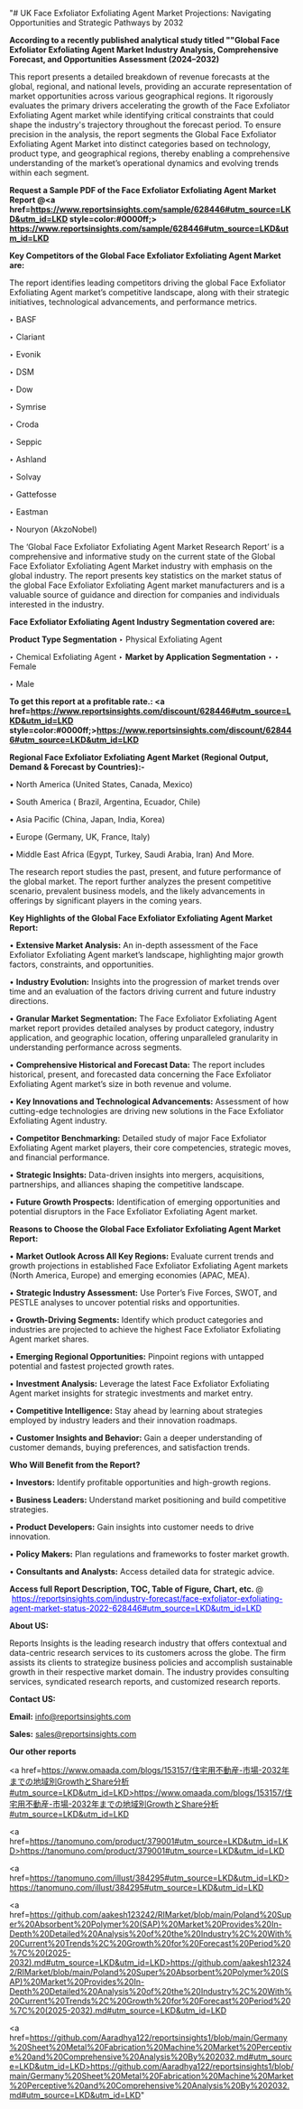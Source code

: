 "# UK Face Exfoliator Exfoliating Agent Market Projections: Navigating Opportunities and Strategic Pathways by 2032

<strong>According to a recently published analytical study titled ""Global Face Exfoliator Exfoliating Agent Market Industry Analysis, Comprehensive Forecast, and Opportunities Assessment (2024–2032)</strong>

This report presents a detailed breakdown of revenue forecasts at the global, regional, and national levels, providing an accurate representation of market opportunities across various geographical regions. It rigorously evaluates the primary drivers accelerating the growth of the Face Exfoliator Exfoliating Agent market while identifying critical constraints that could shape the industry's trajectory throughout the forecast period. To ensure precision in the analysis, the report segments the Global Face Exfoliator Exfoliating Agent Market into distinct categories based on technology, product type, and geographical regions, thereby enabling a comprehensive understanding of the market’s operational dynamics and evolving trends within each segment.

<strong>Request a Sample PDF of the Face Exfoliator Exfoliating Agent Market Report </strong><strong>@<a href=https://www.reportsinsights.com/sample/628446#utm_source=LKD&utm_id=LKD style=color:#0000ff;> https://www.reportsinsights.com/sample/628446#utm_source=LKD&utm_id=LKD</a></strong></font>

<strong>Key Competitors of the Global Face Exfoliator Exfoliating Agent Market are:</strong>

The report identifies leading competitors driving the global Face Exfoliator Exfoliating Agent market’s competitive landscape, along with their strategic initiatives, technological advancements, and performance metrics.

‣ BASF

‣ Clariant

‣ Evonik

‣ DSM

‣ Dow

‣ Symrise

‣ Croda

‣ Seppic

‣ Ashland

‣ Solvay

‣ Gattefosse

‣ Eastman

‣ Nouryon (AkzoNobel)

The ‘Global Face Exfoliator Exfoliating Agent Market Research Report’ is a comprehensive and informative study on the current state of the Global Face Exfoliator Exfoliating Agent Market industry with emphasis on the global industry. The report presents key statistics on the market status of the global Face Exfoliator Exfoliating Agent market manufacturers and is a valuable source of guidance and direction for companies and individuals interested in the industry.

<strong>Face Exfoliator Exfoliating Agent Industry Segmentation covered are:</strong>

<strong>Product Type Segmentation</strong>
‣
Physical Exfoliating Agent

‣ Chemical Exfoliating Agent
‣ 
<strong>Market by Application Segmentation</strong>
‣
‣  Female

‣ Male

<strong>To get this report at a profitable rate.: <a href=https://www.reportsinsights.com/discount/628446#utm_source=LKD&utm_id=LKD style=color:#0000ff;>https://www.reportsinsights.com/discount/628446#utm_source=LKD&utm_id=LKD</a></strong></font>

<strong>Regional Face Exfoliator Exfoliating Agent Market (Regional Output, Demand &amp; Forecast by Countries):-</strong>

• North America (United States, Canada, Mexico)

• South America ( Brazil, Argentina, Ecuador, Chile)

• Asia Pacific (China, Japan, India, Korea)

• Europe (Germany, UK, France, Italy)

• Middle East Africa (Egypt, Turkey, Saudi Arabia, Iran) And More.

The research report studies the past, present, and future performance of the global market. The report further analyzes the present competitive scenario, prevalent business models, and the likely advancements in offerings by significant players in the coming years.

<strong>Key Highlights of the Global Face Exfoliator Exfoliating Agent Market Report:</strong>

• <strong>Extensive Market Analysis:</strong> An in-depth assessment of the Face Exfoliator Exfoliating Agent market’s landscape, highlighting major growth factors, constraints, and opportunities.

• <strong>Industry Evolution:</strong> Insights into the progression of market trends over time and an evaluation of the factors driving current and future industry directions.

• <strong>Granular Market Segmentation:</strong> The Face Exfoliator Exfoliating Agent market report provides detailed analyses by product category, industry application, and geographic location, offering unparalleled granularity in understanding performance across segments.

• <strong>Comprehensive Historical and Forecast Data:</strong> The report includes historical, present, and forecasted data concerning the Face Exfoliator Exfoliating Agent market’s size in both revenue and volume.

• <strong>Key Innovations and Technological Advancements:</strong> Assessment of how cutting-edge technologies are driving new solutions in the Face Exfoliator Exfoliating Agent industry.

• <strong>Competitor Benchmarking:</strong> Detailed study of major Face Exfoliator Exfoliating Agent market players, their core competencies, strategic moves, and financial performance.

• <strong>Strategic Insights:</strong> Data-driven insights into mergers, acquisitions, partnerships, and alliances shaping the competitive landscape.

• <strong>Future Growth Prospects:</strong> Identification of emerging opportunities and potential disruptors in the Face Exfoliator Exfoliating Agent market.

<strong>Reasons to Choose the Global Face Exfoliator Exfoliating Agent Market Report:</strong>

• <strong>Market Outlook Across All Key Regions:</strong> Evaluate current trends and growth projections in established Face Exfoliator Exfoliating Agent markets (North America, Europe) and emerging economies (APAC, MEA).

• <strong>Strategic Industry Assessment:</strong> Use Porter’s Five Forces, SWOT, and PESTLE analyses to uncover potential risks and opportunities.

• <strong>Growth-Driving Segments:</strong> Identify which product categories and industries are projected to achieve the highest Face Exfoliator Exfoliating Agent market shares.

• <strong>Emerging Regional Opportunities:</strong> Pinpoint regions with untapped potential and fastest projected growth rates.

• <strong>Investment Analysis:</strong> Leverage the latest Face Exfoliator Exfoliating Agent market insights for strategic investments and market entry.

• <strong>Competitive Intelligence:</strong> Stay ahead by learning about strategies employed by industry leaders and their innovation roadmaps.

• <strong>Customer Insights and Behavior:</strong> Gain a deeper understanding of customer demands, buying preferences, and satisfaction trends.

<strong>Who Will Benefit from the Report?</strong>

• <strong>Investors:</strong> Identify profitable opportunities and high-growth regions.

• <strong>Business Leaders:</strong> Understand market positioning and build competitive strategies.

• <strong>Product Developers:</strong> Gain insights into customer needs to drive innovation.

• <strong>Policy Makers:</strong> Plan regulations and frameworks to foster market growth.

• <strong>Consultants and Analysts:</strong> Access detailed data for strategic advice.
</ul>
<strong>Access full Report Description, TOC, Table of Figure, Chart, etc. </strong>@  <a href=https://reportsinsights.com/industry-forecast/face-exfoliator-exfoliating-agent-market-status-2022-628446#utm_source=LKD&utm_id=LKD style=color:#0000ff;>https://reportsinsights.com/industry-forecast/face-exfoliator-exfoliating-agent-market-status-2022-628446#utm_source=LKD&utm_id=LKD</a></font>

<strong><strong>About US</strong>:</strong>

Reports Insights is the leading research industry that offers contextual and data-centric research services to its customers across the globe. The firm assists its clients to strategize business policies and accomplish sustainable growth in their respective market domain. The industry provides consulting services, syndicated research reports, and customized research reports.

<strong>Contact US:</strong>

<p class=""""><b>Email:</b> <a href=mailto:info@reportsinsights.com>info@reportsinsights.com</a></p>
<p class=""""><b>Sales:</b> <a href=mailto:sales@reportsinsights.com>sales@reportsinsights.com</a></p>

<strong>Our other reports</strong>

<a href=https://www.omaada.com/blogs/153157/住宅用不動産-市場-2032年までの地域別GrowthとShare分析#utm_source=LKD&utm_id=LKD>https://www.omaada.com/blogs/153157/住宅用不動産-市場-2032年までの地域別GrowthとShare分析#utm_source=LKD&utm_id=LKD</a>

<a href=https://tanomuno.com/product/379001#utm_source=LKD&utm_id=LKD>https://tanomuno.com/product/379001#utm_source=LKD&utm_id=LKD</a>

<a href=https://tanomuno.com/illust/384295#utm_source=LKD&utm_id=LKD>https://tanomuno.com/illust/384295#utm_source=LKD&utm_id=LKD</a>

<a href=https://github.com/aakesh123242/RIMarket/blob/main/Poland%20Super%20Absorbent%20Polymer%20(SAP)%20Market%20Provides%20In-Depth%20Detailed%20Analysis%20of%20the%20Industry%2C%20With%20Current%20Trends%2C%20Growth%20for%20Forecast%20Period%20%7C%20(2025-2032).md#utm_source=LKD&utm_id=LKD>https://github.com/aakesh123242/RIMarket/blob/main/Poland%20Super%20Absorbent%20Polymer%20(SAP)%20Market%20Provides%20In-Depth%20Detailed%20Analysis%20of%20the%20Industry%2C%20With%20Current%20Trends%2C%20Growth%20for%20Forecast%20Period%20%7C%20(2025-2032).md#utm_source=LKD&utm_id=LKD</a>

<a href=https://github.com/Aaradhya122/reportsinsights1/blob/main/Germany%20Sheet%20Metal%20Fabrication%20Machine%20Market%20Perceptive%20and%20Comprehensive%20Analysis%20By%202032.md#utm_source=LKD&utm_id=LKD>https://github.com/Aaradhya122/reportsinsights1/blob/main/Germany%20Sheet%20Metal%20Fabrication%20Machine%20Market%20Perceptive%20and%20Comprehensive%20Analysis%20By%202032.md#utm_source=LKD&utm_id=LKD</a>"
